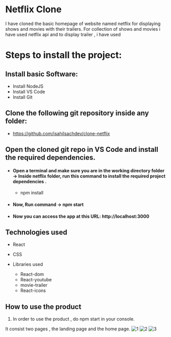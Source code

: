 # Netflix Clone

I have cloned the basic homepage of website named netflix for displaying shows
and movies with their trailers. For collection of shows and movies i have used
netflix api and to display trailer , i have used

# Steps to install the project:

## Install basic Software:

- Install NodeJS
- Install VS Code
- Install Git

## Clone the following git repository inside any folder:

- https://github.com/isahilsachdev/clone-netflix

## Open the cloned git repo in VS Code and install the required dependencies.

- #### Open a terminal and make sure you are in the working directory folder -> Inside netflix folder, run this command to install the required project dependencies .

  - npm install

- #### Now, Run command -> npm start

- #### Now you can access the app at this URL: http://localhost:3000

## Technologies used

- React
- CSS
- Libraries used

  - React-dom
  - React-youtube
  - movie-trailer
  - React-icons

## How to use the product

1.  In order to use the product , do npm start in your console.

It consist two pages , the landing page and the home page.
![1](https://user-images.githubusercontent.com/73214085/115837789-97fc0f80-a436-11eb-93e2-228547c11ee5.png)
![2](https://user-images.githubusercontent.com/73214085/115837797-99c5d300-a436-11eb-97f7-bd6fc98d6df9.png)
![3](https://user-images.githubusercontent.com/73214085/115837803-9af70000-a436-11eb-9f02-2173ea9e9cf7.png)
